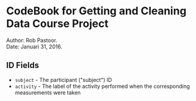 # CodeBook for Getting and Cleaning Data Course Project 
Author: Rob Pastoor.  
Date:   Januari 31, 2016. 
## ID Fields
* `subject` - The participant ("subject") ID
* `activity` - The label of the activity performed when the corresponding measurements were taken